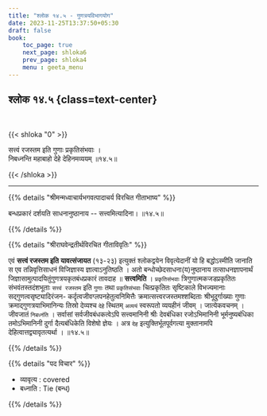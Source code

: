 ```yaml
---
title: "श्लोक १४.५ - गुणत्रयविभागयोग"
date: 2023-11-25T13:37:50+05:30
draft: false
book:
    toc_page: true
    next_page: shloka6
    prev_page: shloka4
    menu : geeta_menu
---
```




## श्लोक १४.५ {class=text-center}

<br/>

{{< shloka  "0"  >}}

सत्त्वं रजस्तम इति गुणाः प्रकृतिसंभवाः ।  
निबध्नन्ति महाबाहो देहे देहिनमव्ययम् ॥१४.५॥

{{< /shloka >}}

---


{{% details "श्रीमन्मध्वाचार्यभगवत्पादाचर्य विरचित  गीताभाष्य" %}}

बन्धप्रकारं दर्शयति साधनानुष्ठानाय -- सत्त्वमित्यादिना। ॥१४.५॥

{{% /details %}}



{{% details "श्रीराघवेन्द्रतीर्थविरचित गीताविवृतिः" %}}

एवं **सत्त्वं रजस्तम इति** **यावत्संजायत** (१३-२३) 
इत्युक्तं श्लोकद्वयेन विवृत्येदानीं यो हि बद्धोऽस्मीति जानाति 
स एव तन्निवृत्तिसाधनं विजिज्ञास्य ज्ञात्वाऽनुतिष्ठति । 
अतो बन्धोच्छेदसाधना(य)नुष्ठानाय तत्साधनज्ञापनार्थं
जिज्ञासामुत्पादयितुंगुणत्रयकृतबंधप्रकारं तावदाह 
॥ **सत्त्वमिति** । `प्रकृतिसंभवाः` 
त्रिगुणात्मकजडप्रकृतितः संभवंतस्तदंशभूताः `सत्त्वं रजस्तम` 
इति `गुणाः` तथा `प्रकृतिसंभवाः` चित्प्रकृतितः सृष्टिकाले 
विभज्यमानाः सद्गुणत्वसृष्ट्यादिरंजन- 
कर्दृत्वजीवग्लपनहेतुत्वनिमित्तैः क्रमात्सत्त्वरजस्तमश्शब्दिताः 
श्रीभूदुर्गाख्याः गुणाः क्रमाद्गुणत्रयाभिमानिन्यः तिस्रो 
देव्यश्च `देहे` स्थितम् `अव्ययं` स्वरूपतो व्ययहीनं जीवम्‌ । 
जात्येकवचनम्‌ । जीवजातं `निबध्नंति` । सर्वासां 
सर्वजीवबंधकत्वेऽपि सत्त्वमानिनी श्रीः देवबंधिका रजोऽभिमानिनी
भूर्मनुष्यबंधिका तमोऽभिमानिनी दुर्गा दैत्यबंधिकेति विशेषो 
ज्ञेयः । अत्र `देह` इत्युक्तिर्भूतपूर्वगत्या मुक्तानामपि 
देहित्वात्तद्व्यावृतत्यर्था । ॥१४.५॥

{{% /details %}}



{{% details "पद विचार" %}}

- व्यावृत्य  : covered
- बध्नाति : Tie (बन्ध्)

{{% /details %}}
